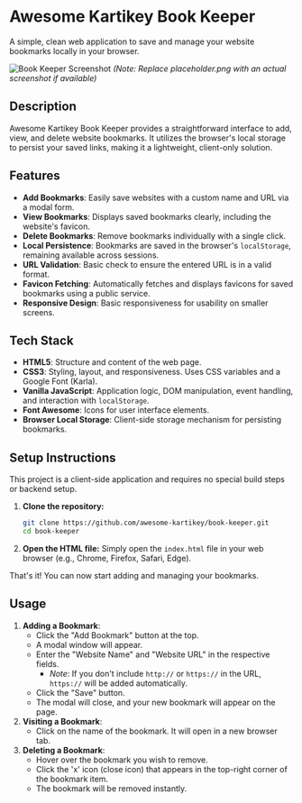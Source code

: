 # Awesome Kartikey Book Keeper

A simple, clean web application to save and manage your website bookmarks locally in your browser.

![Book Keeper Screenshot](placeholder.png) _(Note: Replace placeholder.png with an actual screenshot if available)_

## Description

Awesome Kartikey Book Keeper provides a straightforward interface to add, view, and delete website bookmarks. It utilizes the browser's local storage to persist your saved links, making it a lightweight, client-only solution.

## Features

- **Add Bookmarks**: Easily save websites with a custom name and URL via a modal form.
- **View Bookmarks**: Displays saved bookmarks clearly, including the website's favicon.
- **Delete Bookmarks**: Remove bookmarks individually with a single click.
- **Local Persistence**: Bookmarks are saved in the browser's `localStorage`, remaining available across sessions.
- **URL Validation**: Basic check to ensure the entered URL is in a valid format.
- **Favicon Fetching**: Automatically fetches and displays favicons for saved bookmarks using a public service.
- **Responsive Design**: Basic responsiveness for usability on smaller screens.

## Tech Stack

- **HTML5**: Structure and content of the web page.
- **CSS3**: Styling, layout, and responsiveness. Uses CSS variables and a Google Font (Karla).
- **Vanilla JavaScript**: Application logic, DOM manipulation, event handling, and interaction with `localStorage`.
- **Font Awesome**: Icons for user interface elements.
- **Browser Local Storage**: Client-side storage mechanism for persisting bookmarks.

## Setup Instructions

This project is a client-side application and requires no special build steps or backend setup.

1.  **Clone the repository:**
    ```bash
    git clone https://github.com/awesome-kartikey/book-keeper.git
    cd book-keeper
    ```
2.  **Open the HTML file:**
    Simply open the `index.html` file in your web browser (e.g., Chrome, Firefox, Safari, Edge).

That's it! You can now start adding and managing your bookmarks.

## Usage

1.  **Adding a Bookmark**:
    - Click the "Add Bookmark" button at the top.
    - A modal window will appear.
    - Enter the "Website Name" and "Website URL" in the respective fields.
      - _Note_: If you don't include `http://` or `https://` in the URL, `https://` will be added automatically.
    - Click the "Save" button.
    - The modal will close, and your new bookmark will appear on the page.
2.  **Visiting a Bookmark**:
    - Click on the name of the bookmark. It will open in a new browser tab.
3.  **Deleting a Bookmark**:
    - Hover over the bookmark you wish to remove.
    - Click the 'x' icon (close icon) that appears in the top-right corner of the bookmark item.
    - The bookmark will be removed instantly.
